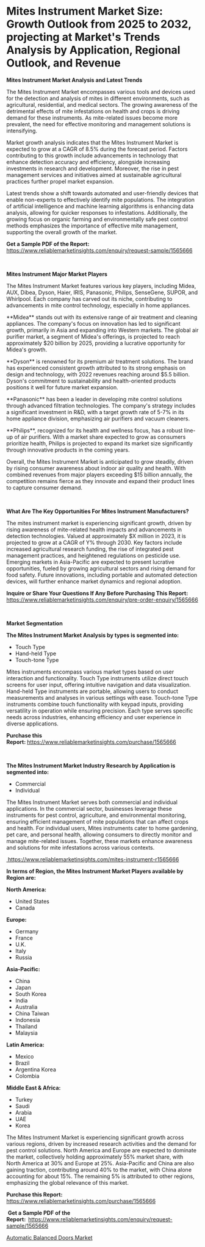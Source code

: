 <p><h1>Mites Instrument Market Size: Growth Outlook from 2025 to 2032, projecting at Market's Trends Analysis by Application, Regional Outlook, and Revenue</h1></p><p><strong>Mites Instrument Market Analysis and Latest Trends</strong></p>
<p><p>The Mites Instrument Market encompasses various tools and devices used for the detection and analysis of mites in different environments, such as agricultural, residential, and medical sectors. The growing awareness of the detrimental effects of mite infestations on health and crops is driving demand for these instruments. As mite-related issues become more prevalent, the need for effective monitoring and management solutions is intensifying.</p><p>Market growth analysis indicates that the Mites Instrument Market is expected to grow at a CAGR of 8.5% during the forecast period. Factors contributing to this growth include advancements in technology that enhance detection accuracy and efficiency, alongside increasing investments in research and development. Moreover, the rise in pest management services and initiatives aimed at sustainable agricultural practices further propel market expansion.</p><p>Latest trends show a shift towards automated and user-friendly devices that enable non-experts to effectively identify mite populations. The integration of artificial intelligence and machine learning algorithms is enhancing data analysis, allowing for quicker responses to infestations. Additionally, the growing focus on organic farming and environmentally safe pest control methods emphasizes the importance of effective mite management, supporting the overall growth of the market.</p></p>
<p><strong>Get a Sample PDF of the Report:&nbsp;</strong> <a href="https://www.reliablemarketinsights.com/enquiry/request-sample/1565666?utm_campaign=3295&utm_medium=2&utm_source=Github&utm_content=ia&utm_term=04042025&utm_id=mites-instrument">https://www.reliablemarketinsights.com/enquiry/request-sample/1565666</a></p>
<p>&nbsp;</p>
<p><strong>Mites Instrument Major Market Players</strong></p>
<p><p>The Mites Instrument Market features various key players, including Midea, AUX, Dibea, Dyson, Haier, IRIS, Panasonic, Philips, SenseGene, SUPOR, and Whirlpool. Each company has carved out its niche, contributing to advancements in mite control technology, especially in home appliances.</p><p>**Midea** stands out with its extensive range of air treatment and cleaning appliances. The company's focus on innovation has led to significant growth, primarily in Asia and expanding into Western markets. The global air purifier market, a segment of Midea's offerings, is projected to reach approximately $20 billion by 2025, providing a lucrative opportunity for Midea's growth.</p><p>**Dyson** is renowned for its premium air treatment solutions. The brand has experienced consistent growth attributed to its strong emphasis on design and technology, with 2022 revenues reaching around $5.5 billion. Dyson's commitment to sustainability and health-oriented products positions it well for future market expansion.</p><p>**Panasonic** has been a leader in developing mite control solutions through advanced filtration technologies. The company's strategy includes a significant investment in R&D, with a target growth rate of 5-7% in its home appliance division, emphasizing air purifiers and vacuum cleaners.</p><p>**Philips**, recognized for its health and wellness focus, has a robust line-up of air purifiers. With a market share expected to grow as consumers prioritize health, Philips is projected to expand its market size significantly through innovative products in the coming years.</p><p>Overall, the Mites Instrument Market is anticipated to grow steadily, driven by rising consumer awareness about indoor air quality and health. With combined revenues from major players exceeding $15 billion annually, the competition remains fierce as they innovate and expand their product lines to capture consumer demand.</p></p>
<p>&nbsp;</p>
<p><strong>What Are The Key Opportunities For Mites Instrument Manufacturers?</strong></p>
<p><p>The mites instrument market is experiencing significant growth, driven by rising awareness of mite-related health impacts and advancements in detection technologies. Valued at approximately $X million in 2023, it is projected to grow at a CAGR of Y% through 2030. Key factors include increased agricultural research funding, the rise of integrated pest management practices, and heightened regulations on pesticide use. Emerging markets in Asia-Pacific are expected to present lucrative opportunities, fueled by growing agricultural sectors and rising demand for food safety. Future innovations, including portable and automated detection devices, will further enhance market dynamics and regional adoption.</p></p>
<p><strong>Inquire or Share Your Questions If Any Before Purchasing This Report:</strong> <a href="https://www.reliablemarketinsights.com/enquiry/pre-order-enquiry/1565666?utm_campaign=3295&utm_medium=2&utm_source=Github&utm_content=ia&utm_term=04042025&utm_id=mites-instrument">https://www.reliablemarketinsights.com/enquiry/pre-order-enquiry/1565666</a></p>
<p>&nbsp;</p>
<p><strong>Market Segmentation</strong></p>
<p><strong>The Mites Instrument Market Analysis by types is segmented into:</strong></p>
<p><ul><li>Touch Type</li><li>Hand-held Type</li><li>Touch-tone Type</li></ul></p>
<p><p>Mites instruments encompass various market types based on user interaction and functionality. Touch Type instruments utilize direct touch screens for user input, offering intuitive navigation and data visualization. Hand-held Type instruments are portable, allowing users to conduct measurements and analyses in various settings with ease. Touch-tone Type instruments combine touch functionality with keypad inputs, providing versatility in operation while ensuring precision. Each type serves specific needs across industries, enhancing efficiency and user experience in diverse applications.</p></p>
<p><strong>Purchase this Report:&nbsp;</strong><a href="https://www.reliablemarketinsights.com/purchase/1565666?utm_campaign=3295&utm_medium=2&utm_source=Github&utm_content=ia&utm_term=04042025&utm_id=mites-instrument">https://www.reliablemarketinsights.com/purchase/1565666</a></p>
<p>&nbsp;</p>
<p><strong>The Mites Instrument Market Industry Research by Application is segmented into:</strong></p>
<p><ul><li>Commercial</li><li>Individual</li></ul></p>
<p><p>The Mites Instrument Market serves both commercial and individual applications. In the commercial sector, businesses leverage these instruments for pest control, agriculture, and environmental monitoring, ensuring efficient management of mite populations that can affect crops and health. For individual users, Mites instruments cater to home gardening, pet care, and personal health, allowing consumers to directly monitor and manage mite-related issues. Together, these markets enhance awareness and solutions for mite infestations across various contexts.</p></p>
<p><a href="https://www.reliablemarketinsights.com/mites-instrument-r1565666?utm_campaign=3295&utm_medium=2&utm_source=Github&utm_content=ia&utm_term=04042025&utm_id=mites-instrument">&nbsp;https://www.reliablemarketinsights.com/mites-instrument-r1565666</a></p>
<p><strong>In terms of Region, the Mites Instrument Market Players available by Region are:</strong></p>
<p>
    <p> <strong> North America: </strong>
        <ul>
            <li>United States</li>
            <li>Canada</li>
        </ul>
        </p> 
    <p> <strong> Europe: </strong>
        <ul>
            <li>Germany</li>
            <li>France</li>
            <li>U.K.</li>
            <li>Italy</li>
            <li>Russia</li>
        </ul>
        </p> 
    <p> <strong> Asia-Pacific: </strong>
        <ul>
            <li>China</li>
            <li>Japan</li>
            <li>South Korea</li>
            <li>India</li>
            <li>Australia</li>
            <li>China Taiwan</li>
            <li>Indonesia</li>
            <li>Thailand</li>
            <li>Malaysia</li>
        </ul>
        </p> 
    <p> <strong> Latin America: </strong>
        <ul>
            <li>Mexico</li>
            <li>Brazil</li>
            <li>Argentina Korea</li>
            <li>Colombia</li>
        </ul>
        </p> 
    <p> <strong> Middle East & Africa: </strong>
        <ul>
            <li>Turkey</li>
            <li>Saudi</li>
            <li>Arabia</li>
            <li>UAE</li>
            <li>Korea</li>
        </ul>
    </p>
    </p>
<p><p>The Mites Instrument Market is experiencing significant growth across various regions, driven by increased research activities and the demand for pest control solutions. North America and Europe are expected to dominate the market, collectively holding approximately 55% market share, with North America at 30% and Europe at 25%. Asia-Pacific and China are also gaining traction, contributing around 40% to the market, with China alone accounting for about 15%. The remaining 5% is attributed to other regions, emphasizing the global relevance of this market.</p></p>
<p><strong>Purchase this Report: </strong><a href="https://www.reliablemarketinsights.com/purchase/1565666?utm_campaign=3295&utm_medium=2&utm_source=Github&utm_content=ia&utm_term=04042025&utm_id=mites-instrument">https://www.reliablemarketinsights.com/purchase/1565666</a></p>
<p>&nbsp;<strong>Get a Sample PDF of the Report:&nbsp;&nbsp;</strong><a href="https://www.reliablemarketinsights.com/enquiry/request-sample/1565666?utm_campaign=3295&utm_medium=2&utm_source=Github&utm_content=ia&utm_term=04042025&utm_id=mites-instrument">https://www.reliablemarketinsights.com/enquiry/request-sample/1565666</a></p>
<p><strong></strong></p>
<p><p><a href="https://github.com/kmettjanksj7/Market-Research-Report-List-1/blob/main/automatic-balanced-doors-market.md?utm_campaign=3295&utm_medium=2&utm_source=Github&utm_content=ia&utm_term=04042025&utm_id=mites-instrument">Automatic Balanced Doors Market</a></p></p>